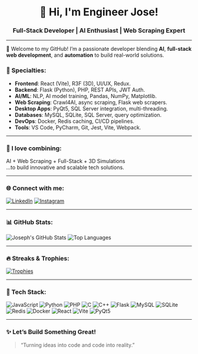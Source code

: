 <h1 align="center">👋 Hi, I'm Engineer Jose!</h1>
<h3 align="center">Full-Stack Developer | AI Enthusiast | Web Scraping Expert</h3>

---

🚀 Welcome to my GitHub! I’m a passionate developer blending **AI**, **full-stack web development**, and **automation** to build real-world solutions.

### 💼 Specialties:
- **Frontend**: React (Vite), R3F (3D), UI/UX, Redux.
- **Backend**: Flask (Python), PHP, REST APIs, JWT Auth.
- **AI/ML**: NLP, AI model training, Pandas, NumPy, Matplotlib.
- **Web Scraping**: Crawl4AI, async scraping, Flask web scrapers.
- **Desktop Apps**: PyQt5, SQL Server integration, multi-threading.
- **Databases**: MySQL, SQLite, SQL Server, query optimization.
- **DevOps**: Docker, Redis caching, CI/CD pipelines.
- **Tools**: VS Code, PyCharm, Git, Jest, Vite, Webpack.

---

### 🧠 I love combining:
AI + Web Scraping + Full-Stack + 3D Simulations  
...to build innovative and scalable tech solutions.

---

### 🌐 Connect with me:
[![LinkedIn](https://img.shields.io/badge/LinkedIn-blue?style=for-the-badge&logo=linkedin)](https://linkedin.com/in/josephOsemba)
[![Instagram](https://img.shields.io/badge/Instagram-E4405F?style=for-the-badge&logo=instagram&logoColor=white)](https://www.instagram.com/josedakul80/)

---

### 📊 GitHub Stats:

![Joseph's GitHub Stats](https://github-readme-stats.vercel.app/api?username=josephOsemba&show_icons=true&theme=github_dark)
![Top Languages](https://github-readme-stats.vercel.app/api/top-langs/?username=josephOsemba&layout=compact&theme=github_dark)

---

### 🔥 Streaks & Trophies:


[![Trophies](https://github-profile-trophy.vercel.app/?username=josephOsemba&theme=algolia&margin-w=15&no-frame=true)](https://github.com/ryo-ma/github-profile-trophy)

---

### 🧰 Tech Stack:

![JavaScript](https://img.shields.io/badge/-JavaScript-black?style=flat-square&logo=javascript)
![Python](https://img.shields.io/badge/-Python-black?style=flat-square&logo=python)
![PHP](https://img.shields.io/badge/-PHP-black?style=flat-square&logo=php)
![C](https://img.shields.io/badge/-C-black?style=flat-square&logo=c)
![C++](https://img.shields.io/badge/-C++-black?style=flat-square&logo=c%2B%2B)
![Flask](https://img.shields.io/badge/-Flask-black?style=flat-square&logo=flask)
![MySQL](https://img.shields.io/badge/-MySQL-black?style=flat-square&logo=mysql)
![SQLite](https://img.shields.io/badge/-SQLite-black?style=flat-square&logo=sqlite)
![Redis](https://img.shields.io/badge/-Redis-black?style=flat-square&logo=redis)
![Docker](https://img.shields.io/badge/-Docker-black?style=flat-square&logo=docker)
![React](https://img.shields.io/badge/-React-black?style=flat-square&logo=react)
![Vite](https://img.shields.io/badge/-Vite-black?style=flat-square&logo=vite)
![PyQt5](https://img.shields.io/badge/-PyQt5-black?style=flat-square&logo=qt)

---

### ✨ Let’s Build Something Great!
> “Turning ideas into code and code into reality.”

